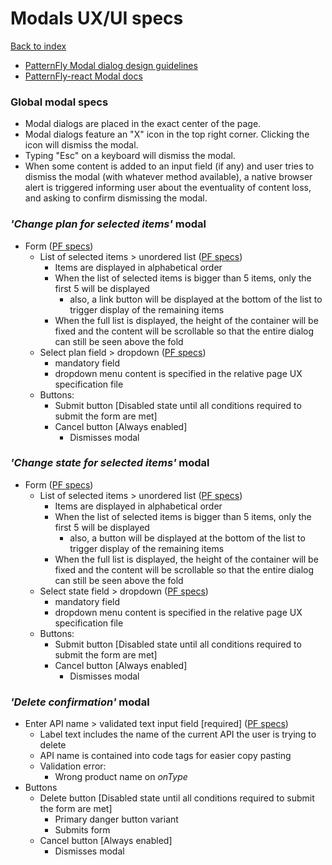 # Modals UX/UI specs

[Back to index](../index.md)

* [PatternFly Modal dialog design guidelines](https://www.patternfly.org/v4/design-guidelines/usage-and-behavior/modal)
* [PatternFly-react Modal docs](https://www.patternfly.org/v4/documentation/react/components/modal)

### Global modal specs
* Modal dialogs are placed in the exact center of the page.
* Modal dialogs feature an "X" icon in the top right corner. Clicking the icon will dismiss the modal.
* Typing "Esc" on a keyboard will dismiss the modal.
* When some content is added to an input field (if any) and user tries to dismiss the modal (with whatever method available), a native browser alert is triggered informing user about the eventuality of content loss, and asking to confirm dismissing the modal.


### _'Change plan for selected items'_ modal
* Form ([PF specs](https://www.patternfly.org/v4/documentation/react/components/form))
  * List of selected items > unordered list ([PF specs](https://www.patternfly.org/v4/documentation/react/components/list))
    * Items are displayed in alphabetical order
    * When the list of selected items is bigger than 5 items, only the first 5 will be displayed
      * also, a link button will be displayed at the bottom of the list to trigger display of the remaining items
    * When the full list is displayed, the height of the container will be fixed and the content will be scrollable so that the entire dialog can still be seen above the fold
  * Select plan field > dropdown ([PF specs](https://www.patternfly.org/v4/documentation/react/components/dropdown))
    * mandatory field
    * dropdown menu content is specified in the relative page UX specification file
  * Buttons:
    * Submit button [Disabled state until all conditions required to submit the form are met]
    * Cancel button [Always enabled]
      * Dismisses modal


### _'Change state for selected items'_ modal
* Form ([PF specs](https://www.patternfly.org/v4/documentation/react/components/form))
  * List of selected items > unordered list ([PF specs](https://www.patternfly.org/v4/documentation/react/components/list))
    * Items are displayed in alphabetical order
    * When the list of selected items is bigger than 5 items, only the first 5 will be displayed
      * also, a button will be displayed at the bottom of the list to trigger display of the remaining items
    * When the full list is displayed, the height of the container will be fixed and the content will be scrollable so that the entire dialog can still be seen above the fold
  * Select state field > dropdown ([PF specs](https://www.patternfly.org/v4/documentation/react/components/dropdown))
    * mandatory field
    * dropdown menu content is specified in the relative page UX specification file
  * Buttons:
    * Submit button [Disabled state until all conditions required to submit the form are met]
    * Cancel button [Always enabled]
      * Dismisses modal


<!-- ### _'Send email to selected items'_ modal
      * Form ([PF specs](https://www.patternfly.org/v4/documentation/react/components/form))
        * List of selected items > unordered list ([PF specs](https://www.patternfly.org/v4/documentation/react/components/list))
          * Items are displayed in alphabetical order
          * When the list of selected items is bigger than 5 items, only the first 5 will be displayed
            * also, a button will be displayed at the bottom of the list to trigger display of the remaining items
          * When the full list is displayed, the height of the container will be fixed and the content will be scrollable so that the entire dialog can still be seen above the fold
        * Subject field > text input ([PF specs](https://www.patternfly.org/v4/documentation/react/components/textinput))
          * mandatory field
        * Message field > text area ([PF specs](https://www.patternfly.org/v4/documentation/react/components/textarea))
          * mandatory field
        * Buttons:
          * Submit button [Disabled state until all conditions required to submit the form are met]
          * Cancel button [Always enabled]
            * Dismisses modal
        * When user submits the form:
          * the Submit button is replaced by a spinner
            * spinner should stay visible for at least 1.5 seconds (even when the request is resolved earlier)
          * and the input fields are disabled
        * If message is sent successfully:
          * the modal will auto-dismiss
          * and a success toast alert will be displayed
        * If request returns an error:
          * the modal won't auto dismiss
          * the spinner will be replaced by the submit button
          * the input fields will be enabled again (to allow user eventually copy paste their content)
          * an inline warning message will be displayed above the form buttons -->

### _'Delete confirmation'_ modal
<!-- * Modal's header includes the name of the current API (Product or Backend) the user is trying to delete -->
* Enter API name > validated text input field [required] ([PF specs](https://www.patternfly.org/v4/documentation/react/components/textinput#invalid))
  * Label text includes the name of the current API the user is trying to delete
  * API name is contained into code tags for easier copy pasting
  * Validation error:
    * Wrong product name on _onType_
* Buttons
  * Delete button [Disabled state until all conditions required to submit the form are met]
    * Primary danger button variant
    * Submits form
  * Cancel button [Always enabled]
    * Dismisses modal
